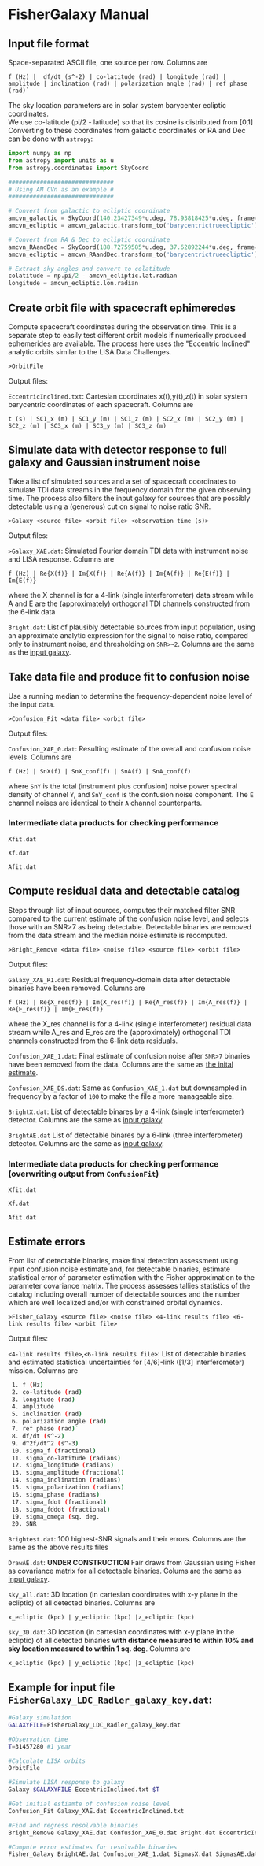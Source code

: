 # FisherGalaxy Manual

## Input file format 
Space-separated ASCII file, one source per row. Columns are <a name="params"></a>

    f (Hz) |  df/dt (s^-2) | co-latitude (rad) | longitude (rad) | amplitude | inclination (rad) | polarization angle (rad) | ref phase (rad)`
    
The sky location parameters are in solar system barycenter ecliptic coordinates.  
We use co-latitude (pi/2 - latitude) so that its cosine is distributed from \[0,1\]
Converting to these coordinates from galactic coordinates or RA and Dec can be done with `astropy`:

```python
import numpy as np
from astropy import units as u
from astropy.coordinates import SkyCoord

##############################
# Using AM CVn as an example #
##############################

# Convert from galactic to ecliptic coordinate
amcvn_galactic = SkyCoord(140.23427349*u.deg, 78.93818425*u.deg, frame='galactic')
amcvn_ecliptic = amcvn_galactic.transform_to('barycentrictrueecliptic')

# Convert from RA & Dec to ecliptic coordinate
amcvn_RAandDec = SkyCoord(188.72759585*u.deg, 37.62892244*u.deg, frame='icrs')
amcvn_ecliptic = amcvn_RAandDec.transform_to('barycentrictrueecliptic')

# Extract sky angles and convert to colatitude
colatitude = np.pi/2 - amcvn_ecliptic.lat.radian
longitude = amcvn_ecliptic.lon.radian
```

## Create orbit file with spacecraft ephimeredes
Compute spacecraft coordinates during the observation time. This is a separate step to easily test different orbit models if numerically produced ephemerides are available. The process here uses the "Eccentric Inclined" analytic orbits similar to the LISA Data Challenges.

`>OrbitFile`

Output files:

`EccentricInclined.txt`: Cartesian coordinates x(t),y(t),z(t) in solar system barycentric coordinates of each spacecraft. Columns are

    t (s) | SC1_x (m) | SC1_y (m) | SC1_z (m) | SC2_x (m) | SC2_y (m) | SC2_z (m) | SC3_x (m) | SC3_y (m) | SC3_z (m)

## Simulate data with detector response to full galaxy and Gaussian instrument noise
Take a list of simulated sources and a set of spacecraft coordinates to simulate TDI data streams in the frequency domain for the given observing time. The process also filters the input galaxy for sources that are possibly detectable using a (generous) cut on signal to noise ratio SNR.

`>Galaxy <source file> <orbit file> <observation time (s)>` 

Output files:

`>Galaxy_XAE.dat`: Simulated Fourier domain TDI data with instrument noise and LISA response. Columns are

    f (Hz) | Re{X(f)} | Im{X(f)} | Re{A(f)} | Im{A(f)} | Re{E(f)} | Im{E(f)} 
    
where the X channel is for a 4-link (single interferometer) data stream while A and E are the (approximately) orthogonal TDI channels constructed from the 6-link data

`Bright.dat`: List of plausibly detectable sources from input population, using an approximate analytic expression for the signal to noise ratio, compared only to instrument noise, and thresholding on `SNR>~2`. Columns are the same as the [input galaxy](#params).


## Take data file and produce fit to confusion noise
Use a running median to determine the frequency-dependent noise level of the input data.

`>Confusion_Fit <data file> <orbit file>`

Output files:

`Confusion_XAE_0.dat`: Resulting estimate of the overall and confusion noise levels. Columns are <a name="conf"></a>

    f (Hz) | SnX(f) | SnX_conf(f) | SnA(f) | SnA_conf(f)
    
 where `SnY` is the total (instrument plus confusion) noise power spectral density of channel `Y`, and `SnY_conf` is the confusion noise component. The `E` channel noises are identical to their `A` channel counterparts. 

### Intermediate data products for checking performance
`Xfit.dat`

`Xf.dat`

`Afit.dat`

## Compute residual data and detectable catalog
Steps through list of input sources, computes their matched filter SNR compared to the current estimate of the confusion noise level, and selects those with an SNR>7 as being detectable. Detectable binaries are removed from the data stream and the median noise estimate is recomputed.

`>Bright_Remove <data file> <noise file> <source file> <orbit file>`

Output files:

`Galaxy_XAE_R1.dat`: Residual frequency-domain data after detectable binaries have been removed. Columns are 

    f (Hz) | Re{X_res(f)} | Im{X_res(f)} | Re{A_res(f)} | Im{A_res(f)} | Re{E_res(f)} | Im{E_res(f)} 
    
where the X_res channel is for a 4-link (single interferometer) residual data stream while A_res and E_res are the (approximately) orthogonal TDI channels constructed from the 6-link data residuals.

`Confusion_XAE_1.dat`: Final estimate of confusion noise after `SNR>7` binaries have been removed from the data. Columns are the same as [the inital estimate](#conf).

`Confusion_XAE_DS.dat`: Same as `Confusion_XAE_1.dat` but downsampled in frequency by a factor of `100` to make the file a more manageable size.

`BrightX.dat`: List of detectable binares by a 4-link (single interferometer) detector. Columns are the same as [input galaxy](#params).

`BrightAE.dat` List of detectable binares by a 6-link (three interferometer) detector. Columns are the same as [input galaxy](#params).

### Intermediate data products for checking performance (overwriting output from `ConfusionFit`)
`Xfit.dat`

`Xf.dat`

`Afit.dat`


## Estimate errors
From list of detectable binaries, make final detection assessment using input confusion noise estimate and, for detectable binaries, estimate statistical error of parameter estimation with the Fisher approximation to the parameter covariance matrix.
The process assesses tallies statistics of the catalog including overall number of detectable sources and the number which are well localized and/or with constrained orbital dynamics.

`>Fisher_Galaxy <source file> <noise file> <4-link results file> <6-link results file> <orbit file>`

Output files:

`<4-link results file>`,`<6-link results file>`: List of detectable binaries and estimated statistical uncertainties for [4/6]-link ([1/3] interferometer) mission. Columns are

```bash
 1. f (Hz) 
 2. co-latitude (rad) 
 3. longitude (rad) 
 4. amplitude 
 5. inclination (rad) 
 6. polarization angle (rad) 
 7. ref phase (rad)`
 8. df/dt (s^-2)
 9. d^2f/dt^2 (s^-3)
 10. sigma_f (fractional)
 11. sigma_co-latitude (radians)
 12. sigma_longitude (radians)
 13. sigma_amplitude (fractional)
 14. sigma_inclination (radians)
 15. sigma_polarization (radians)
 16. sigma_phase (radians)
 17. sigma_fdot (fractional)
 18. sigma_fddot (fractional)
 19. sigma_omega (sq. deg.
 20. SNR
```

`Brightest.dat`: 100 highest-SNR signals and their errors.  Columns are the same as the above results files 

`DrawAE.dat`: **UNDER CONSTRUCTION** Fair draws from Gaussian using Fisher as covariance matrix for all detectable binaries. Colums are the same as [input galaxy](#params).

`sky_all.dat`: 3D location (in cartesian coordinates with x-y plane in the ecliptic) of all detected binaries. Columns are

    x_ecliptic (kpc) | y_ecliptic (kpc) |z_ecliptic (kpc)

`sky_3D.dat`: 3D location (in cartesian coordinates with x-y plane in the ecliptic) of all detected binaries **with distance measured to within 10% and sky location measured to within 1 sq. deg**. Columns are

    x_ecliptic (kpc) | y_ecliptic (kpc) |z_ecliptic (kpc)


## Example for input file `FisherGalaxy_LDC_Radler_galaxy_key.dat`:
```bash
#Galaxy simulation
GALAXYFILE=FisherGalaxy_LDC_Radler_galaxy_key.dat

#Observation time
T=31457280 #1 year

#Calculate LISA orbits
OrbitFile

#Simulate LISA response to galaxy
Galaxy $GALAXYFILE EccentricInclined.txt $T

#Get initial estiamte of confusion noise level
Confusion_Fit Galaxy_XAE.dat EccentricInclined.txt

#Find and regress resolvable binaries
Bright_Remove Galaxy_XAE.dat Confusion_XAE_0.dat Bright.dat EccentricInclined.txt

#Compute error estimates for resolvable binaries
Fisher_Galaxy BrightAE.dat Confusion_XAE_1.dat SigmasX.dat SigmasAE.dat DrawAE.dat EccentricInclined.txt 
```
